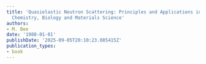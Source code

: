 ```yaml
---
title: 'Quasielastic Neutron Scattering: Principles and Applications in Solid State
  Chemistry, Biology and Materials Science'
authors:
- M. Bee
date: '1988-01-01'
publishDate: '2025-09-05T20:10:23.085415Z'
publication_types:
- book
---
```

